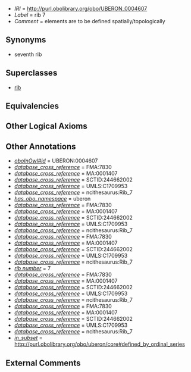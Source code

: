  * *IRI* = http://purl.obolibrary.org/obo/UBERON_0004607
 * *Label* = rib 7
 * *Comment* = elements are to be defined spatially/topologically

## Synonyms

 * seventh rib

## Superclasses

 * [rib](../../UBERON/28/UBERON_0002228.md)

## Equivalencies


## Other Logical Axioms


## Other Annotations

 * *[oboInOwl#id](../../id/oboInOwl#id.md)* = UBERON:0004607
 * *[database_cross_reference](../../ef/oboInOwl#hasDbXref.md)* = FMA:7830
 * *[database_cross_reference](../../ef/oboInOwl#hasDbXref.md)* = MA:0001407
 * *[database_cross_reference](../../ef/oboInOwl#hasDbXref.md)* = SCTID:244662002
 * *[database_cross_reference](../../ef/oboInOwl#hasDbXref.md)* = UMLS:C1709953
 * *[database_cross_reference](../../ef/oboInOwl#hasDbXref.md)* = ncithesaurus:Rib_7
 * *[has_obo_namespace](../../ce/oboInOwl#hasOBONamespace.md)* = uberon
 * *[database_cross_reference](../../ef/oboInOwl#hasDbXref.md)* = FMA:7830
 * *[database_cross_reference](../../ef/oboInOwl#hasDbXref.md)* = MA:0001407
 * *[database_cross_reference](../../ef/oboInOwl#hasDbXref.md)* = SCTID:244662002
 * *[database_cross_reference](../../ef/oboInOwl#hasDbXref.md)* = UMLS:C1709953
 * *[database_cross_reference](../../ef/oboInOwl#hasDbXref.md)* = ncithesaurus:Rib_7
 * *[database_cross_reference](../../ef/oboInOwl#hasDbXref.md)* = FMA:7830
 * *[database_cross_reference](../../ef/oboInOwl#hasDbXref.md)* = MA:0001407
 * *[database_cross_reference](../../ef/oboInOwl#hasDbXref.md)* = SCTID:244662002
 * *[database_cross_reference](../../ef/oboInOwl#hasDbXref.md)* = UMLS:C1709953
 * *[database_cross_reference](../../ef/oboInOwl#hasDbXref.md)* = ncithesaurus:Rib_7
 * *[rib number](../../UBPROP/06/UBPROP_0000106.md)* = 7
 * *[database_cross_reference](../../ef/oboInOwl#hasDbXref.md)* = FMA:7830
 * *[database_cross_reference](../../ef/oboInOwl#hasDbXref.md)* = MA:0001407
 * *[database_cross_reference](../../ef/oboInOwl#hasDbXref.md)* = SCTID:244662002
 * *[database_cross_reference](../../ef/oboInOwl#hasDbXref.md)* = UMLS:C1709953
 * *[database_cross_reference](../../ef/oboInOwl#hasDbXref.md)* = ncithesaurus:Rib_7
 * *[database_cross_reference](../../ef/oboInOwl#hasDbXref.md)* = FMA:7830
 * *[database_cross_reference](../../ef/oboInOwl#hasDbXref.md)* = MA:0001407
 * *[database_cross_reference](../../ef/oboInOwl#hasDbXref.md)* = SCTID:244662002
 * *[database_cross_reference](../../ef/oboInOwl#hasDbXref.md)* = UMLS:C1709953
 * *[database_cross_reference](../../ef/oboInOwl#hasDbXref.md)* = ncithesaurus:Rib_7
 * *[in_subset](../../et/oboInOwl#inSubset.md)* = http://purl.obolibrary.org/obo/uberon/core#defined_by_ordinal_series

## External Comments

